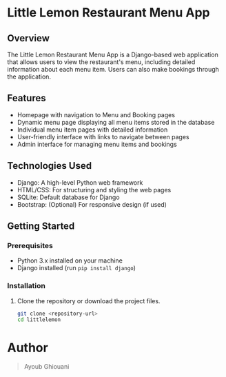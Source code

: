 # Little Lemon Restaurant Menu App

## Overview
The Little Lemon Restaurant Menu App is a Django-based web application that allows users to view the restaurant's menu, including detailed information about each menu item. Users can also make bookings through the application.

## Features
- Homepage with navigation to Menu and Booking pages
- Dynamic menu page displaying all menu items stored in the database
- Individual menu item pages with detailed information
- User-friendly interface with links to navigate between pages
- Admin interface for managing menu items and bookings

## Technologies Used
- Django: A high-level Python web framework
- HTML/CSS: For structuring and styling the web pages
- SQLite: Default database for Django
- Bootstrap: (Optional) For responsive design (if used)

## Getting Started

### Prerequisites
- Python 3.x installed on your machine
- Django installed (run `pip install django`)

### Installation
1. Clone the repository or download the project files.
   ```bash
   git clone <repository-url>
   cd littlelemon
# Author
> Ayoub Ghiouani
